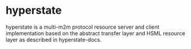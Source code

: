 # hyperstate
hyperstate is a multi-m2m protocol resource server and client implementation based on the abstract transfer layer and HSML resource layer as described in hyperstate-docs. 
